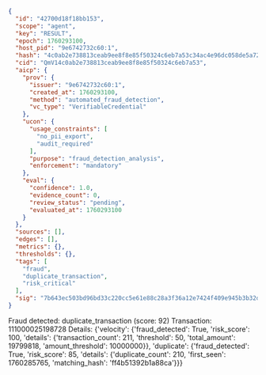 ```json
{
  "id": "42700d18f18bb153",
  "scope": "agent",
  "key": "RESULT",
  "epoch": 1760293100,
  "host_pid": "9e6742732c60:1",
  "hash": "4c0ab2e738813ceab9ee8f8e85f50324c6eb7a53c34ac4e96dc058de5a720227",
  "cid": "QmV14c0ab2e738813ceab9ee8f8e85f50324c6eb7a53",
  "aicp": {
    "prov": {
      "issuer": "9e6742732c60:1",
      "created_at": 1760293100,
      "method": "automated_fraud_detection",
      "vc_type": "VerifiableCredential"
    },
    "ucon": {
      "usage_constraints": [
        "no_pii_export",
        "audit_required"
      ],
      "purpose": "fraud_detection_analysis",
      "enforcement": "mandatory"
    },
    "eval": {
      "confidence": 1.0,
      "evidence_count": 0,
      "review_status": "pending",
      "evaluated_at": 1760293100
    }
  },
  "sources": [],
  "edges": [],
  "metrics": {},
  "thresholds": {},
  "tags": [
    "fraud",
    "duplicate_transaction",
    "risk_critical"
  ],
  "sig": "7b643ec503bd96bd33c220cc5e61e88c28a3f36a12e7424f409e945b3b32d45f"
}
```

Fraud detected: duplicate_transaction (score: 92)
Transaction: 111000025198728
Details: {'velocity': {'fraud_detected': True, 'risk_score': 100, 'details': {'transaction_count': 211, 'threshold': 50, 'total_amount': 19799818, 'amount_threshold': 10000000}}, 'duplicate': {'fraud_detected': True, 'risk_score': 85, 'details': {'duplicate_count': 210, 'first_seen': 1760285765, 'matching_hash': 'ff4b51392b1a88ca'}}}